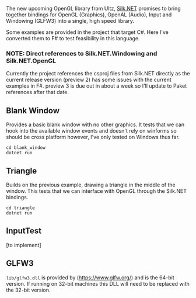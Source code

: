The new upcoming OpenGL library from Ultz, [Silk.NET](https://github.com/Ultz/Silk.NET)
promises to bring together bindings for OpenGL (Graphics), OpenAL (Audio), Input and 
Windowing (GLFW3) into a single, high speed library.

Some examples are provided in the project that target C#. Here I've converted them to F#
to test feasibility in this language.

### NOTE: Direct references to Silk.NET.Windowing and Silk.NET.OpenGL

Currently the project references the csproj files from Silk.NET directly as
the current release version (preview 2) has some issues with the current examples
in F#. preview 3 is due out in about a week so I'll update to Paket references
after that date.

## Blank Window

Provides a basic blank window with no other graphics. It tests that we can hook into
the available window events and doesn't rely on winforms so should be cross platform
however, I've only tested on Windows thus far.

```
cd blank_window
dotnet run
```

## Triangle

Builds on the previous example, drawing a triangle in the middle of the window.
This tests that we can interface with OpenGL through the Silk.NET bindings.

```
cd triangle
dotnet run
```

## InputTest

[to implement]

## GLFW3

`lib/glfw3.dll` is provided by (https://www.glfw.org/) and is the 64-bit version.
If running on 32-bit machines this DLL will need to be replaced with the 32-bit version.

